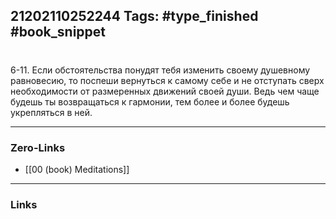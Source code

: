 21202110252244
Tags: #type_finished #book_snippet 
---
# 

 6-11. Если обстоятельства понудят тебя изменить своему душевному равновесию, то поспеши вернуться к самому себе и не отступать сверх необходимости от размеренных движений своей души. Ведь чем чаще будешь ты возвращаться к гармонии, тем более и более будешь укрепляться в ней. 

---
### Zero-Links
 - [[00 (book) Meditations]]
---
### Links
